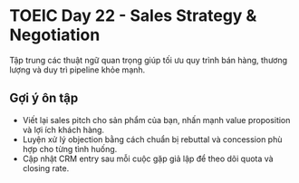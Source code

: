# TOEIC Day 22 - Sales Strategy & Negotiation

Tập trung các thuật ngữ quan trọng giúp tối ưu quy trình bán hàng, thương lượng và duy trì pipeline khỏe mạnh.

## Gợi ý ôn tập
- Viết lại sales pitch cho sản phẩm của bạn, nhấn mạnh value proposition và lợi ích khách hàng.
- Luyện xử lý objection bằng cách chuẩn bị rebuttal và concession phù hợp cho từng tình huống.
- Cập nhật CRM entry sau mỗi cuộc gặp giả lập để theo dõi quota và closing rate.

